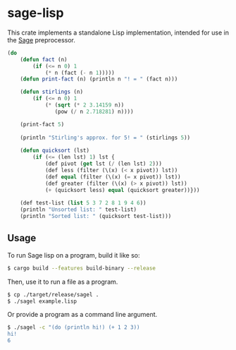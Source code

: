 # sage-lisp

This crate implements a standalone Lisp implementation, intended for use in the [Sage](https://github.com/adam-mcdaniel/sage) preprocessor.

```lisp
(do
    (defun fact (n) 
        (if (<= n 0) 1 
            (* n (fact (- n 1)))))
    (defun print-fact (n) (println n "! = " (fact n)))

    (defun stirlings (n)
        (if (<= n 0) 1
            (* (sqrt (* 2 3.14159 n))
               (pow (/ n 2.718281) n))))

    (print-fact 5)
    
    (println "Stirling's approx. for 5! = " (stirlings 5))
    
    (defun quicksort (lst)
        (if (<= (len lst) 1) lst {
            (def pivot (get lst (/ (len lst) 2)))
            (def less (filter (\(x) (< x pivot)) lst))
            (def equal (filter (\(x) (= x pivot)) lst))
            (def greater (filter (\(x) (> x pivot)) lst))
            (+ (quicksort less) equal (quicksort greater))}))
            
    (def test-list (list 5 3 7 2 8 1 9 4 6))
    (println "Unsorted list: " test-list)
    (println "Sorted list: " (quicksort test-list)))
```

## Usage

To run Sage lisp on a program, build it like so:
```bash
$ cargo build --features build-binary --release
```

Then, use it to run a file as a program.

```bash
$ cp ./target/release/sagel .
$ ./sagel example.lisp
```

Or provide a program as a command line argument.

```bash
$ ./sagel -c "(do (println hi!) (+ 1 2 3))
hi!
6
```